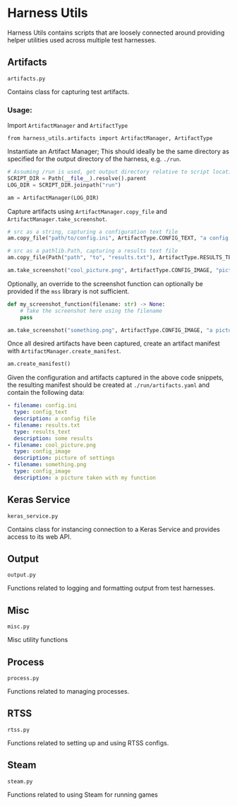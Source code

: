 # Harness Utils

Harness Utils contains scripts that are loosely connected around providing helper utilities used across
multiple test harnesses.

## Artifacts

`artifacts.py`

Contains class for capturing test artifacts.

### Usage:

Import `ArtifactManager` and `ArtifactType`

```
from harness_utils.artifacts import ArtifactManager, ArtifactType
```

Instantiate an Artifact Manager; This should ideally be the same directory as specified for the output directory of the harness, e.g. `./run`.

```python
# Assuming /run is used, get output directory relative to script location.
SCRIPT_DIR = Path(__file__).resolve().parent
LOG_DIR = SCRIPT_DIR.joinpath("run")

am = ArtifactManager(LOG_DIR)
```

Capture artifacts using `ArtifactManager.copy_file` and `ArtifactManager.take_screenshot`.

```python
# src as a string, capturing a configuration text file
am.copy_file("path/to/config.ini", ArtifactType.CONFIG_TEXT, "a config file")

# src as a pathlib.Path, capturing a results text file
am.copy_file(Path("path", "to", "results.txt"), ArtifactType.RESULTS_TEXT, "some results")

am.take_screenshot("cool_picture.png", ArtifactType.CONFIG_IMAGE, "picture of settings")
```

Optionally, an override to the screenshot function can optionally be provided if the `mss` library is not sufficient.

```python
def my_screenshot_function(filename: str) -> None:
    # Take the screenshot here using the filename
    pass

am.take_screenshot("something.png", ArtifactType.CONFIG_IMAGE, "a picture taken with my function", my_screenshot_function)
```

Once all desired artifacts have been captured, create an artifact manifest with `ArtifactManager.create_manifest`.

```python
am.create_manifest()
```

Given the configuration and artifacts captured in the above code snippets, the resulting manifest should be created at `./run/artifacts.yaml` and contain the following data:

```yaml
- filename: config.ini
  type: config_text
  description: a config file
- filename: results.txt
  type: results_text
  description: some results
- filename: cool_picture.png
  type: config_image
  description: picture of settings
- filename: something.png
  type: config_image
  description: a picture taken with my function
```

## Keras Service

`keras_service.py`

Contains class for instancing connection to a Keras Service and provides access to its web API.

## Output

`output.py`

Functions related to logging and formatting output from test harnesses.

## Misc

`misc.py`

Misc utility functions

## Process

`process.py`

Functions related to managing processes.

## RTSS

`rtss.py`

Functions related to setting up and using RTSS configs.

## Steam

`steam.py`

Functions related to using Steam for running games